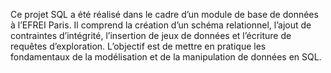 Ce projet SQL a été réalisé dans le cadre d’un module de base de données à l’EFREI Paris. 
Il comprend la création d’un schéma relationnel, l’ajout de contraintes d’intégrité, l’insertion de jeux de données et l’écriture de requêtes d’exploration. 
L’objectif est de mettre en pratique les fondamentaux de la modélisation et de la manipulation de données en SQL.
